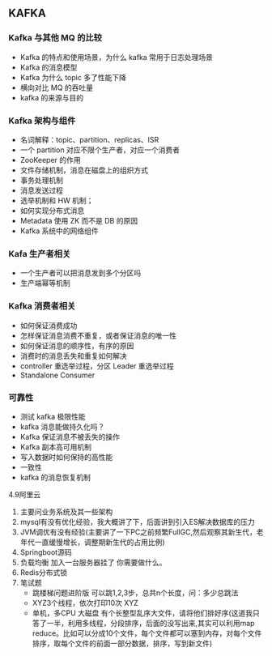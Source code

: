 ## KAFKA

### Kafka 与其他 MQ 的比较

 - Kafka 的特点和使用场景，为什么 kafka 常用于日志处理场景
 - Kafka 的消息模型
 - Kafka 为什么 topic 多了性能下降 
 - 横向对比 MQ 的吞吐量
 - kafka 的来源与目的

### Kafka 架构与组件

 - 名词解释：topic、partition、replicas、ISR
 - 一个 partition 对应不限个生产者，对应一个消费者
 - ZooKeeper 的作用
 - 文件存储机制，消息在磁盘上的组织方式
 - 事务处理机制
 - 消息发送过程
 - 选举机制和 HW 机制；
 - 如何实现分布式消息
 - Metadata 使用 ZK 而不是 DB 的原因
 - Kafka 系统中的网络组件

### Kafa 生产者相关

 - 一个生产者可以把消息发到多个分区吗
 - 生产端幂等机制

### Kafka 消费者相关

 - 如何保证消费成功
 - 怎样保证消息消费不重复，或者保证消息的唯一性
 - 如何保证消息的顺序性，有序的原因
 - 消费时的消息丢失和重复如何解决
 -  controller 重选举过程，分区 Leader 重选举过程
 -  Standalone Consumer

### 可靠性

 - 测试 kafka 极限性能
 - kafka 消息能做持久化吗？
 - Kafka 保证消息不被丢失的操作
 - Kafka 副本高可用机制
 - 写入数据时如何保持的高性能
 - 一致性
 - kafka 的消息恢复机制





4.9阿里云

1. 主要问业务系统及其一些架构
2. mysql有没有优化经验，我大概讲了下，后面讲到引入ES解决数据库的压力
3. JVM调优有没有经验(主要讲了一下PC之前频繁FullGC,然后观察其新生代，老年代一直缓慢增长，调整期新生代的占用比例)
4. Springboot源码
5. 负载均衡   加入一台服务器挂了   你需要做什么。
6. Redis分布式锁
7. 笔试题
   - 跳楼梯问题进阶版 可以跳1,2,3步，总共n个长度，问：多少总跳法
   - XYZ3个线程，依次打印10次  XYZ
   -  单机，多CPU   大磁盘   有个长整型乱序大文件，请将他们排好序(这道我只答了一半，利用多线程，分段排序，后面的没写出来,其实可以利用map reduce。比如可以分成10个文件，每个文件都可以塞到内存，对每个文件排序，取每个文件的前面一部分数据，排序，写到新文件)

​	